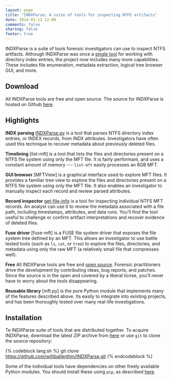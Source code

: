 ```yaml
---
layout: page
title: "INDXParse: A suite of tools for inspecting NTFS artifacts"
date: 2014-01-11 12:00
comments: false
sharing: false
footer: true
---
```


INDXParse is a suite of tools forensic investigators can use to 
inspect NTFS artifacts. Although INDXParse was once a 
[single tool](http://www.williballenthin.com/forensics/indx/)
for working with directory index entries, the project now includes
many more capabilities. These includes file enumeration, metadata
extraction, logical tree browser GUI, and more.


Download
--------
All INDXParse tools are free and open source.
The source for INDXParse is hosted on Github [here](https://github.com/williballenthin/INDXParse).

Highlights
----------

**INDX parsing**
[INDXParse.py](http://www.williballenthin.com/forensics/indx/)
is a tool that parses NTFS directory index entries, or INDEX
records, from INDX attributes. Investigators have often used this technique
to recover metadata about previously deleted files.

**Timelining**
[list-mft] is a tool that lists the files and directories present on a NTFS
file system using only the MFT file. It is fairly performant, and uses a
constant amount of memory --- `list-mft` easily processes an 8GB MFT.

**GUI browser**
[MFTView] is a graphical interface used to explore MFT files. It provides a
familiar tree view to explore the files and directories present on a NTFS
file system using only the MFT file. It also enables an investigator to 
manually inspect each record and review parsed attributes.

**Record inspector**
[get-file-info](http://www.williballenthin.com/forensics/mft/get_file_info/)
is a tool for inspecting individual NTFS MFT records.
An analyst can use it to review the metadata associated with a file path,
including timestamps, attributes, and data runs. You'll find the
tool useful to challenge or confirm artifact interpretations and
recover evidence of deleted files.

**Fuse driver**
[fuse-mft] is a FUSE file system driver that exposes the file system tree
defined by an MFT. This allows an investigator to use battle tested tools
(such as `ls`, `cat`, or `tree`) to explore the files, directories, and 
metadata using only the raw MFT (a relatively small file that compresses well).

**Free** All INDXParse tools are free and 
[open source](https://raw2.github.com/williballenthin/INDXParse/master/LICENSE). 
Forensic practitioners drive the development by contributing ideas, bug reports, 
and patches. Since the source is in the open and covered by a liberal licnse,
you'll never have to worry about the tools disappearing. 


**Reusable library**
[mft.py] is the pure Python module that implements many of the features described 
above. Its easily to integrate into existing projects, and has been thoroughly 
tested over many real-life investigations.

Installation
------------
Te INDXParse suite of tools that are distributed
together. To acquire INDXParse, download the latest ZIP archive from 
[here](https://github.com/williballenthin/INDXParse/archive/master.zip) or use
`git` to clone the source repository:

{% codeblock lang:sh %}
git clone https://github.com/williballenthin/INDXParse.git
{% endcodeblock %}

Some of the individual tools have dependencies on other freely available
Python modules. You should install these using `pip`, as described
[here](http://www.williballenthin.com/blog/2014/01/11/how-to-install-the-python-package-manager/).


